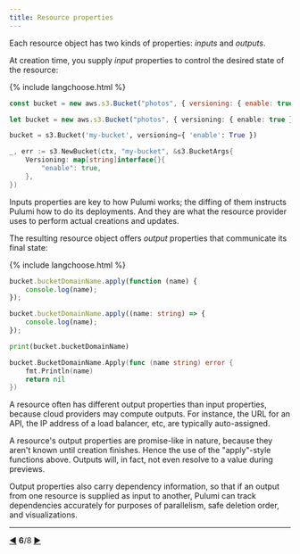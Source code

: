 ```yaml
---
title: Resource properties
---
```


Each resource object has two kinds of properties: *inputs* and *outputs*.

At creation time, you supply *input* properties to control the desired state of the resource:

{% include langchoose.html %}

```javascript
const bucket = new aws.s3.Bucket("photos", { versioning: { enable: true } });
```

```typescript
let bucket = new aws.s3.Bucket("photos", { versioning: { enable: true } });
```

```python
bucket = s3.Bucket('my-bucket', versioning={ 'enable': True })
```

```go
_, err := s3.NewBucket(ctx, "my-bucket", &s3.BucketArgs{
    Versioning: map[string]interface{}{
        "enable": true,
    },
})
```

Inputs properties are key to how Pulumi works; the diffing of them instructs Pulumi how to do its deployments.  And
they are what the resource provider uses to perform actual creations and updates.

The resulting resource object offers *output* properties that communicate its final state:

{% include langchoose.html %}

```javascript
bucket.bucketDomainName.apply(function (name) {
    console.log(name);
});
```

```typescript
bucket.bucketDomainName.apply((name: string) => {
    console.log(name);
});
```

```python
print(bucket.bucketDomainName)
```

```go
bucket.BucketDomainName.Apply(func (name string) error {
    fmt.Println(name)
    return nil
})
```

A resource often has different output properties than input properties, because cloud providers may compute outputs.
For instance, the URL for an API, the IP address of a load balancer, etc, are typically auto-assigned.

A resource's output properties are promise-like in nature, because they aren't known until creation finishes.  Hence the
use of the "apply"-style functions above.  Outputs will, in fact, not even resolve to a value during previews.

Output properties also carry dependency information, so that if an output from one resource is supplied as input to
another, Pulumi can track dependencies accurately for purposes of parallelism, safe deletion order, and visualizations.

***

<div class="tour-nav">
    <a class="tour-button enabled" href="programs-resources.html" title="Resources">◀</a>
    <span class="tour-index"><strong>6</strong>/8</span>
    <a class="tour-button enabled" href="programs-configuration.html" title="Custom configuration">▶</a>
</div>
